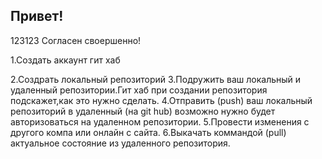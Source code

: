 ## Привет!
123123
Согласен своершенно!

1.Создать аккаунт гит хаб

2.Создрать локальный репозиторий
3.Подружить ваш локальный и удаленный репозитории.Гит хаб при создании репозитория подскажет,как это нужно сделать.
4.Отправить (push) ваш локальный репозиторий в удаленный (на git hub) возможно нужно будет авторизоваться на удаленном репозитории.
5.Провести изменения с другого компа или онлайн с сайта.
6.Выкачать коммандой (pull) актуальное состояние из удаленного репозитория.
